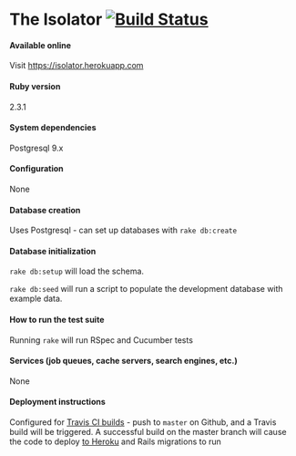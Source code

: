 # The Isolator [![Build Status](https://travis-ci.org/Capncavedan/isolator.svg?branch=master)](https://travis-ci.org/Capncavedan/isolator)

#### Available online

Visit https://isolator.herokuapp.com


#### Ruby version

2.3.1

#### System dependencies

Postgresql 9.x

#### Configuration

None

#### Database creation

Uses Postgresql - can set up databases with `rake db:create`

#### Database initialization

`rake db:setup` will load the schema.

`rake db:seed` will run a script to populate the development database with example data.

#### How to run the test suite

Running `rake` will run RSpec and Cucumber tests

#### Services (job queues, cache servers, search engines, etc.)

None

#### Deployment instructions

Configured for [Travis CI builds](https://travis-ci.org/Capncavedan/isolator) - push to `master` on Github, and a Travis build will be triggered. A successful build on the master branch will cause the code to deploy [to Heroku](https://isolator.herokuapp.com) and Rails migrations to run
